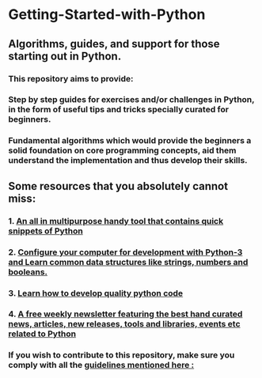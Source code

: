 # Getting-Started-with-Python

## Algorithms, guides, and support for those starting out in Python.

### This repository aims to provide:
### Step by step guides for exercises and/or challenges in Python, in the form of useful tips and tricks specially curated for beginners. 
### Fundamental algorithms which would provide the beginners a solid foundation on core  programming concepts, aid them understand the implementation and thus develop their skills.

## Some resources that you absolutely cannot miss:
### 1. [An all in multipurpose handy tool that contains quick snippets of Python](https://www.pythoncheatsheet.org/)
### 2. [Configure your computer for development with Python-3 and Learn common data structures like strings, numbers and booleans.](https://www.twilio.com/quest/learn/python)
### 3. [Learn how to develop quality python code](https://districtdatalabs.silvrback.com/how-to-develop-quality-python-code)
### 4. [A free weekly newsletter featuring the best hand curated news, articles, new releases, tools and libraries, events etc related to Python](https://www.pythonweekly.com/)




### If you wish to contribute to this repository, make sure you comply with all the [guidelines mentioned here :](https://github.com/Mikhaela-Paige/Getting-Started-with-Python/blob/main/CONTRIBUTING.md)




